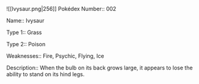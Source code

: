 ![[Ivysaur.png|256]]
Pokédex Number:: 002

Name:: Ivysaur

Type 1:: Grass

Type 2:: Poison

Weaknesses:: Fire, Psychic, Flying, Ice

Description:: When the bulb on its back grows large, it appears to lose the ability to stand on its hind legs.

